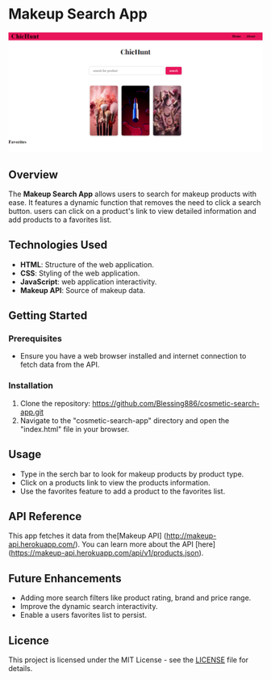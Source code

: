 # Makeup Search App
<img src="edited.PNG" width="600px">

## Overview
The **Makeup Search App** allows users to search for makeup products with ease. It features a dynamic function that removes the need to click a search button. users can click on a product's link to view detailed information and add products to a favorites list.

## Technologies Used
- **HTML**: Structure of the web application.
- **CSS**: Styling of the web application.
- **JavaScript**: web application interactivity.
- **Makeup API**: Source of makeup data.

## Getting Started

### Prerequisites
- Ensure you have a web browser installed and internet connection to fetch data from the API.

### Installation
1. Clone the repository:
https://github.com/Blessing886/cosmetic-search-app.git
2. Navigate to the "cosmetic-search-app" directory and open the "index.html" file in your browser.

## Usage
- Type in the serch bar to look for makeup products by product type.
- Click on a products link to view the products information.
- Use the favorites feature to add a product to the favorites list.

## API Reference
This app fetches it data from the[Makeup API] (http://makeup-api.herokuapp.com/). You can learn more about the API [here] (https://makeup-api.herokuapp.com/api/v1/products.json).

## Future Enhancements
- Adding more search filters like product rating, brand and price range.
- Improve the dynamic search interactivity.
- Enable a users favorites list to persist.

## Licence
This project is licensed under the MIT License - see the [LICENSE](LICENSE) file for details.
